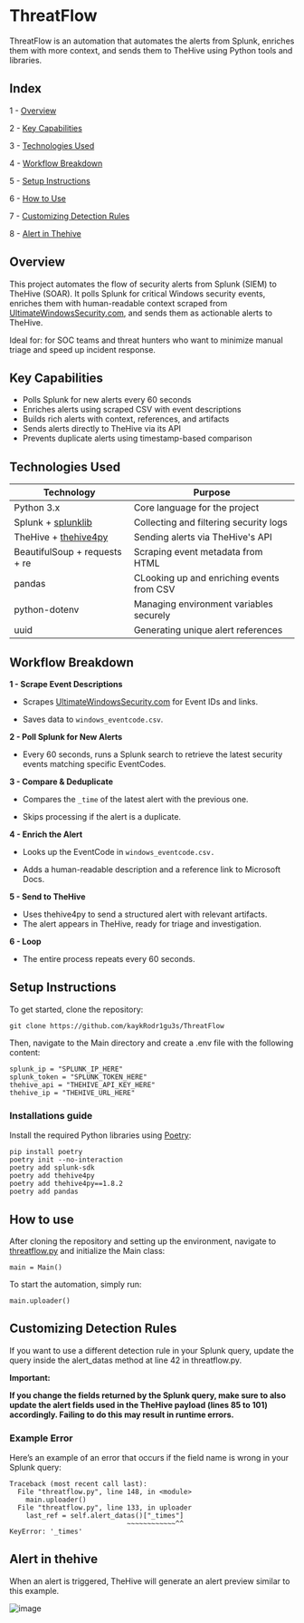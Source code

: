 # ThreatFlow

ThreatFlow is an automation that automates the alerts from Splunk, enriches them with more context, and sends them to TheHive using Python tools and libraries.

## Index

1 - [Overview](#overview)

2 - [Key Capabilities](#key-capabilities)

3 - [Technologies Used](#technologies-used)

4 - [Workflow Breakdown](#workflow-breakdown)

5 - [Setup Instructions](#setup-instructions)

6 - [How to Use](#how-to-use)

7 - [Customizing Detection Rules](#customizing-detection-rules)

8 - [Alert in Thehive](#alert-in-thehive)


## Overview 

This project automates the flow of security alerts from Splunk (SIEM) to TheHive (SOAR). It polls Splunk for critical Windows security events, enriches them with human-readable context scraped from [UltimateWindowsSecurity.com](UltimateWindowsSecurity.com), and sends them as actionable alerts to TheHive.

Ideal for: for SOC teams and threat hunters who want to minimize manual triage and speed up incident response.


## Key Capabilities

+ Polls Splunk for new alerts every 60 seconds
+ Enriches alerts using scraped CSV with event descriptions
+ Builds rich alerts with context, references, and artifacts
+ Sends alerts directly to TheHive via its API
+ Prevents duplicate alerts using timestamp-based comparison

## Technologies Used

| Technology | Purpose |
| ---------- | --------------- |
|Python 3.x | Core language for the project |
|Splunk + [splunklib](https://dev.splunk.com/enterprise/docs/devtools/python/sdk-python/) | Collecting and filtering security logs |
| TheHive + [thehive4py](https://thehive-project.github.io/TheHive4py/latest/) | Sending alerts via TheHive's API |
| BeautifulSoup + requests + re | Scraping event metadata from HTML |
| pandas | CLooking up and enriching events from CSV |
| python-dotenv | 	Managing environment variables securely | 
| uuid | Generating unique alert references |

## Workflow Breakdown

**1 - Scrape Event Descriptions**

 - Scrapes [UltimateWindowsSecurity.com](UltimateWindowsSecurity.com) for Event IDs and links.

 - Saves data to `windows_eventcode.csv`.

**2 - Poll Splunk for New Alerts**

 - Every 60 seconds, runs a Splunk search to retrieve the latest security events matching specific EventCodes.

**3 - Compare & Deduplicate**

 - Compares the `_time` of the latest alert with the previous one.

 - Skips processing if the alert is a duplicate.

**4 - Enrich the Alert**

 - Looks up the EventCode in `windows_eventcode.csv.`

 - Adds a human-readable description and a reference link to Microsoft Docs.

**5 - Send to TheHive**

 - Uses thehive4py to send a structured alert with relevant artifacts.
 - The alert appears in TheHive, ready for triage and investigation.

**6 - Loop**

 - The entire process repeats every 60 seconds.

## Setup Instructions

To get started, clone the repository:

```
git clone https://github.com/kaykRodr1gu3s/ThreatFlow 
```

Then, navigate to the Main directory and create a .env file with the following content:
```
splunk_ip = "SPLUNK_IP_HERE"
splunk_token = "SPLUNK_TOKEN_HERE"
thehive_api = "THEHIVE_API_KEY_HERE"
thehive_ip = "THEHIVE_URL_HERE"
```

### Installations guide
Install the required Python libraries using [Poetry](https://python-poetry.org/):
```
pip install poetry
poetry init --no-interaction
poetry add splunk-sdk
poetry add thehive4py
poetry add thehive4py==1.8.2
poetry add pandas
```

## How to use
After cloning the repository and setting up the environment, navigate to [threatflow.py](https://github.com/kaykRodr1gu3s/ThreatFlow/blob/main/Main/threatflow.py) and initialize the Main class:

```
main = Main()
```
To start the automation, simply run:
```
main.uploader()
```

## Customizing Detection Rules

If you want to use a different detection rule in your Splunk query, update the query inside the alert_datas method at line 42 in threatflow.py.

   **Important:**
  
   **If you change the fields returned by the Splunk query, make sure to also update the alert fields used in the TheHive payload (lines 85 to 101) accordingly.
       Failing to do this may result in runtime errors.**


### Example Error
Here’s an example of an error that occurs if the field name is wrong in your Splunk query:

```
Traceback (most recent call last):
  File "threatflow.py", line 148, in <module>
    main.uploader()
  File "threatflow.py", line 133, in uploader
    last_ref = self.alert_datas()["_times"]
                             ~~~~~~~~~~~~^^
KeyError: '_times'

```

## Alert in thehive

When an alert is triggered, TheHive will generate an alert preview similar to this example.

![image](https://github.com/user-attachments/assets/503cfcba-0532-4f1b-b0e5-bd091dada72b)

